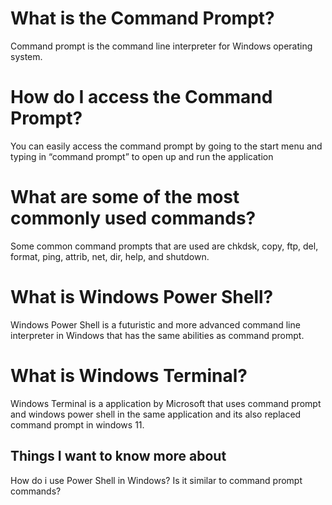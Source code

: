 # What is the Command Prompt?
Command prompt is the command line interpreter for Windows operating system.
# How do I access the Command Prompt?
You can easily access the command prompt by going to the start menu and typing in “command prompt” to open up and run the application
# What are some of the most commonly used commands?
Some common command prompts that are used are chkdsk, copy, ftp, del, format, ping, attrib, net, dir, help, and shutdown.
# What is Windows Power Shell?
Windows Power Shell is a futuristic and more advanced command line interpreter in Windows that has the same abilities as command prompt.
# What is Windows Terminal?
Windows Terminal is a application by Microsoft that uses command prompt and windows power shell in the same application and its also replaced command prompt in windows 11.
## Things I want to know more about
How do i use Power Shell in Windows? Is it similar to command prompt commands?
